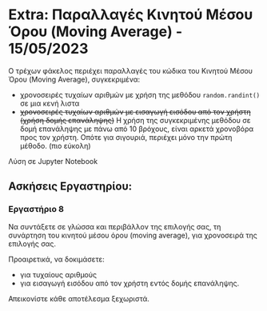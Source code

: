 # Extra: Παραλλαγές Κινητού Μέσου Όρου (Moving Average) - 15/05/2023

Ο τρέχων φάκελος περιέχει παραλλαγές του κώδικα του Κινητού Μέσου Όρου (Moving Average), συγκεκριμένα:

- χρονοσειρές τυχαίων αριθμών με χρήση της μεθόδου `random.randint()` σε μια κενή λιστα
- ~~χρονοσειρές τυχαίων αριθμών με εισαγωγή εισόδου από τον χρήστη (χρήση δομής επανάληψης)~~
Η χρήση της συγκεκριμένης μεθόδου σε δομή επανάληψης με πάνω από 10 βρόχους, είναι αρκετά χρονοβόρα προς τον χρήστη. Οπότε για σιγουριά, περιέχει μόνο την πρώτη μέθοδο. (πιο εύκολη)

Λύση σε Jupyter Notebook

## Ασκήσεις Εργαστηρίου:

### Εργαστήριο 8

Να συντάξετε σε γλώσσα και περιβάλλον της επιλογής σας, τη συνάρτηση του κινητού μέσου όρου (moving average), για χρονοσειρά της επιλογής σας.

Προαιρετικά, να δοκιμάσετε:

  - για τυχαίους αριθμούς
  - για εισαγωγή εισόδου από τον χρήστη εντός δομής επανάληψης.

Απεικονίστε κάθε αποτέλεσμα ξεχωριστά.
